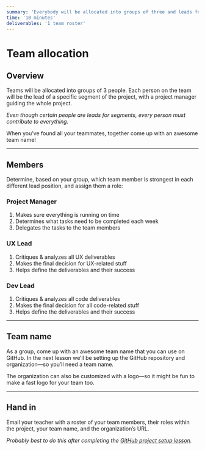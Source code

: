 ```yaml
---
summary: 'Everybody will be allocated into groups of three and leads for each primary segment will be determined.'
time: '10 minutes'
deliverables: '1 team roster'
---
```


# Team allocation

## Overview

Teams will be allocated into groups of 3 people. Each person on the team will be the lead of a specific segment of the project, with a project manager guiding the whole project.

*Even though certain people are leads for segments, every person must contribute to everything.*

When you’ve found all your teammates, together come up with an awesome team name!

---

## Members

Determine, based on your group, which team member is strongest in each different lead position, and assign them a role:

### Project Manager

1. Makes sure everything is running on time
2. Determines what tasks need to be completed each week
3. Delegates the tasks to the team members

### UX Lead

1. Critiques & analyzes all UX deliverables
2. Makes the final decision for UX-related stuff
3. Helps define the deliverables and their success

### Dev Lead

1. Critiques & analyzes all code deliverables
2. Makes the final decision for all code-related stuff
3. Helps define the deliverables and their success

---

## Team name

As a group, come up with an awesome team name that you can use on GitHub. In the next lesson we’ll be setting up the GitHub repository and organization—so you’ll need a team name.

The organization can also be customized with a logo—so it might be fun to make a fast logo for your team too.

---

## Hand in

Email your teacher with a roster of your team members, their roles within the project, your team name, and the organization’s URL.

*Probably best to do this after completing the [GitHub project setup lesson](https://learn-the-web.algonquindesign.ca/courses/web-dev-6/github-project-setup/).*
